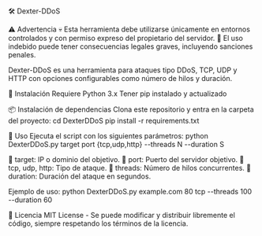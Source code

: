 🛠️ Dexter-DDoS

⚠️ Advertencia
💀 Esta herramienta debe utilizarse únicamente en entornos controlados y con permiso expreso del propietario del servidor.
🚨 El uso indebido puede tener consecuencias legales graves, incluyendo sanciones penales.

Dexter-DDoS es una herramienta para ataques tipo DDoS, TCP, UDP y HTTP con opciones configurables como número de hilos y duración.


🚀 Instalación
Requiere Python 3.x 
Tener pip instalado y actualizado

📦 Instalación de dependencias
Clona este repositorio y entra en la carpeta del proyecto:
cd DexterDDoS
pip install -r requirements.txt

🔧 Uso
Ejecuta el script con los siguientes parámetros:
python DexterDDoS.py target port {tcp,udp,http} --threads N --duration S

🔹 target: IP o dominio del objetivo.
🔹 port: Puerto del servidor objetivo.
🔹 tcp, udp, http: Tipo de ataque.
🔹 threads: Número de hilos concurrentes.
🔹 duration: Duración del ataque en segundos.

Ejemplo de uso:
python DexterDDoS.py example.com 80 tcp --threads 100 --duration 60

📜 Licencia
MIT License - Se puede modificar y distribuir libremente el código, siempre respetando los términos de la licencia.





